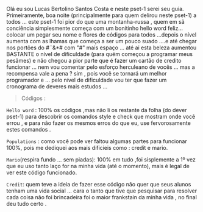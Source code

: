 Olá eu sou Lucas Bertolino Santos Costa e neste pset-1 serei seu guia. Primeiramente, boa noite (principalmente para quem delirou neste pset-1) a todos ...
este pset-1 foi pior do que uma montanha-russa , quem em sã conciência simplesmente começa com um bonitinho hello word feliz... colocar um pegar seu nome e flores 
de códigos para todos ...depois o nível aumenta com as lhamas que começa a ser um pouco suado ....e até chegar nos portões do #$%$¨&*# com "#" mais espaço ... até ai 
esta beleza aumentou BASTANTE o nível de dificuldade (para quém começou a programar meus pesâmes) e não chegou a pior parte que é fazer um cartão de credito funcionar ...
nem vou comentar pelo esforço herculeano de vocês ... mas a recompensa vale a pena ? sim , pois você se tornará um melhor programador e ... pelo nível de dificuldade 
vou ter que fazer um cronograma de deveres mais estudos ...

>Códigos :
 
``Hello word`` : 100% os códigos ,mas não li os restante da folha (do dever pset-1) para descobrir os comandos style e check que mostram onde você errou , e para não fazer
os mesmos erros do que eu, use fervorosamente estes comandos .

``Populations`` : como você pode ver faltou algumas partes para funcionar 100%, pois me dediquei aos mais dificieis como : credit e mario.

``Mario``(respira fundo ... sem piadas): 100% em tudo ,foi sisplemente a 1º vez que eu uso tanto laço for na minha vida (até o momento), mais é legal de ver este código
funcionado.

``Credit``: quem teve a ideia de fazer esse código não quer que seus alunos tenham uma vida social ... cara o tanto que tive que pesquisar para resolver cada coisa não
foi brincadeira foi o maior frankstain da minha vida , no final deu tudo certo .
